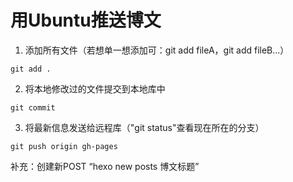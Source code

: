 # 用Ubuntu推送博文

1. 添加所有文件（若想单一想添加可：git add fileA，git add fileB...）

```
git add .
```

2. 将本地修改过的文件提交到本地库中

```
git commit
```

3. 将最新信息发送给远程库（"git status"查看现在所在的分支）

```
git push origin gh-pages
```

补充：创建新POST  “hexo new posts 博文标题”